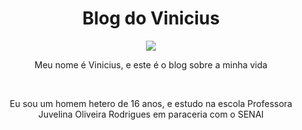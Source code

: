 <html>



<body>
  <center>
   <h1>Blog do Vinicius</h1>
   <img src="https://www.criarsite.online/wp-content/uploads/2017/09/blog.png">
   <p>Meu nome é Vinicius, e este é o blog sobre a minha vida </p>
<br>
    <p>Eu sou um homem hetero de 16 anos, e estudo na escola Professora Juvelina Oliveira Rodrigues em paraceria com o SENAI </p>
<a href="ATALHO para pagina"></a>
</center>
</body>


</html>
